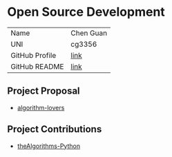 # Open Source Development

|  |  |
|:--|:--|
|Name|Chen Guan|
|UNI| cg3356|
| GitHub Profile | [link](https://github.com/nehCG) |
| GitHub README | [link](https://github.com/nehCG/nehCG/blob/main/README.md) |

## Project Proposal

- [algorithm-lovers](../projects/javascript/algorithm-lovers.md)

## Project Contributions

- [theAlgorithms-Python](../projects/python/theAlgorithms-Python.md)
